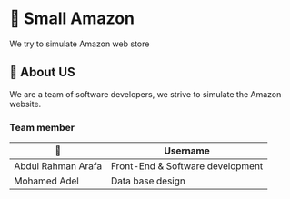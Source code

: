 
# 🏪 Small Amazon 

We try to simulate Amazon web store  
## 🚀 About US
We are a team of software developers, we strive to simulate the Amazon website.

### Team member
|    👤  | Username | 
| ----------- | ------------------ |  
| Abdul Rahman Arafa |  Front-End & Software development
| Mohamed Adel| Data base design 




